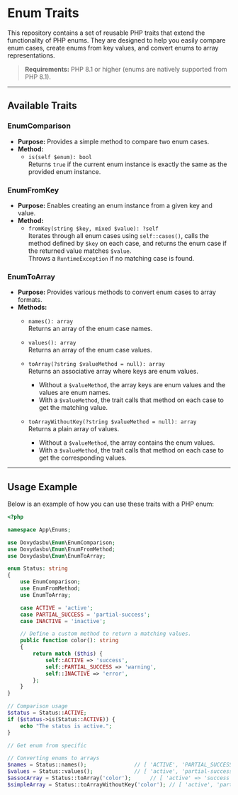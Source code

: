# Enum Traits

This repository contains a set of reusable PHP traits that extend the functionality of PHP enums. They are designed to help you easily compare enum cases, create enums from key values, and convert enums to array representations.

> **Requirements:** PHP 8.1 or higher (enums are natively supported from PHP 8.1).

---

## Available Traits

### EnumComparison

- **Purpose:** Provides a simple method to compare two enum cases.
- **Method:**
    - `is(self $enum): bool`  
      Returns `true` if the current enum instance is exactly the same as the provided enum instance.

### EnumFromKey

- **Purpose:** Enables creating an enum instance from a given key and value.
- **Method:**
    - `fromKey(string $key, mixed $value): ?self`  
      Iterates through all enum cases using `self::cases()`, calls the method defined by `$key` on each case, and returns the enum case if the returned value matches `$value`.  
      Throws a `RuntimeException` if no matching case is found.

### EnumToArray

- **Purpose:** Provides various methods to convert enum cases to array formats.
- **Methods:**
    - `names(): array`  
      Returns an array of the enum case names.

    - `values(): array`  
      Returns an array of the enum case values.

    - `toArray(?string $valueMethod = null): array`  
      Returns an associative array where keys are enum values.
        - Without a `$valueMethod`, the array keys are enum values and the values are enum names.
        - With a `$valueMethod`, the trait calls that method on each case to get the matching value.

    - `toArrayWithoutKey(?string $valueMethod = null): array`  
      Returns a plain array of values.
        - Without a `$valueMethod`, the array contains the enum values.
        - With a `$valueMethod`, the trait calls that method on each case to get the corresponding values.

---

## Usage Example

Below is an example of how you can use these traits with a PHP enum:

```php
<?php

namespace App\Enums;

use Dovydasbu\Enum\EnumComparison;
use Dovydasbu\Enum\EnumFromMethod;
use Dovydasbu\Enum\EnumToArray;

enum Status: string
{
    use EnumComparison;
    use EnumFromMethod;
    use EnumToArray;

    case ACTIVE = 'active';
    case PARTIAL_SUCCESS = 'partial-success';
    case INACTIVE = 'inactive';

    // Define a custom method to return a matching values.
    public function color(): string
    {
        return match ($this) {
            self::ACTIVE => 'success',
            self::PARTIAL_SUCCESS => 'warning',
            self::INACTIVE => 'error',
        };
    }
}

// Comparison usage
$status = Status::ACTIVE;
if ($status->is(Status::ACTIVE)) {
    echo "The status is active.";
}

// Get enum from specific

// Converting enums to arrays
$names = Status::names();               // [ 'ACTIVE', 'PARTIAL_SUCCESS', 'INACTIVE' ]
$values = Status::values();             // [ 'active', 'partial-success', 'inactive' ]
$assocArray = Status::toArray('color');      // [ 'active' => 'success', 'partial-success' => 'warning', 'inactive' => 'error' ]
$simpleArray = Status::toArrayWithoutKey('color'); // [ 'active', 'partial-success', 'inactive' ] or based on customValue method output
```